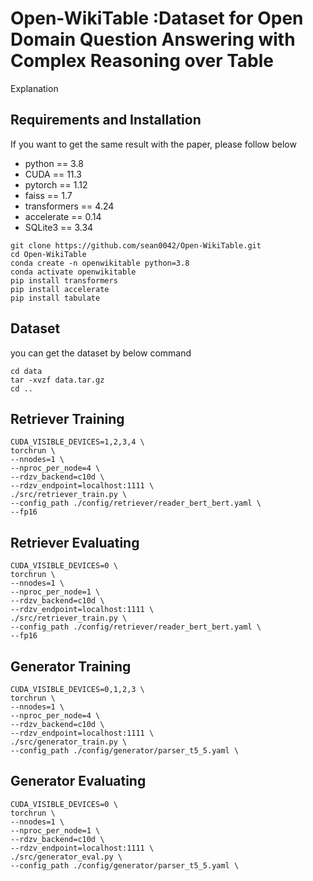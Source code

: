# Open-WikiTable :Dataset for Open Domain Question Answering with Complex Reasoning over Table

Explanation

## Requirements and Installation
If you want to get the same result with the paper, please follow below 


- python == 3.8
- CUDA == 11.3
- pytorch == 1.12
- faiss == 1.7
- transformers == 4.24
- accelerate == 0.14
- SQLite3 == 3.34

```
git clone https://github.com/sean0042/Open-WikiTable.git
cd Open-WikiTable
conda create -n openwikitable python=3.8
conda activate openwikitable
pip install transformers
pip install accelerate
pip install tabulate
```

## Dataset
you can get the dataset by below command
```
cd data
tar -xvzf data.tar.gz
cd ..

```

## Retriever Training
```
CUDA_VISIBLE_DEVICES=1,2,3,4 \
torchrun \
--nnodes=1 \
--nproc_per_node=4 \
--rdzv_backend=c10d \
--rdzv_endpoint=localhost:1111 \
./src/retriever_train.py \
--config_path ./config/retriever/reader_bert_bert.yaml \
--fp16
```

## Retriever Evaluating
```
CUDA_VISIBLE_DEVICES=0 \
torchrun \
--nnodes=1 \
--nproc_per_node=1 \
--rdzv_backend=c10d \
--rdzv_endpoint=localhost:1111 \
./src/retriever_train.py \
--config_path ./config/retriever/reader_bert_bert.yaml \
--fp16
```

## Generator Training
```
CUDA_VISIBLE_DEVICES=0,1,2,3 \
torchrun \
--nnodes=1 \
--nproc_per_node=4 \
--rdzv_backend=c10d \
--rdzv_endpoint=localhost:1111 \
./src/generator_train.py \
--config_path ./config/generator/parser_t5_5.yaml \
```

## Generator Evaluating
```
CUDA_VISIBLE_DEVICES=0 \
torchrun \
--nnodes=1 \
--nproc_per_node=1 \
--rdzv_backend=c10d \
--rdzv_endpoint=localhost:1111 \
./src/generator_eval.py \
--config_path ./config/generator/parser_t5_5.yaml \
```